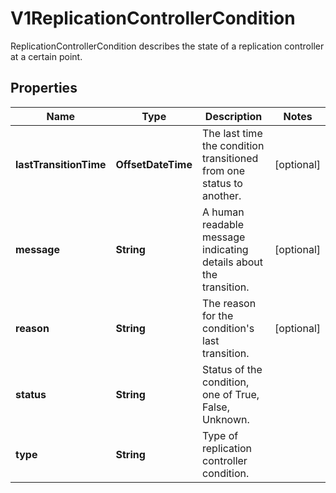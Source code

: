 

# V1ReplicationControllerCondition

ReplicationControllerCondition describes the state of a replication controller at a certain point.

## Properties

| Name | Type | Description | Notes |
|------------ | ------------- | ------------- | -------------|
|**lastTransitionTime** | **OffsetDateTime** | The last time the condition transitioned from one status to another. |  [optional] |
|**message** | **String** | A human readable message indicating details about the transition. |  [optional] |
|**reason** | **String** | The reason for the condition&#39;s last transition. |  [optional] |
|**status** | **String** | Status of the condition, one of True, False, Unknown. |  |
|**type** | **String** | Type of replication controller condition. |  |



